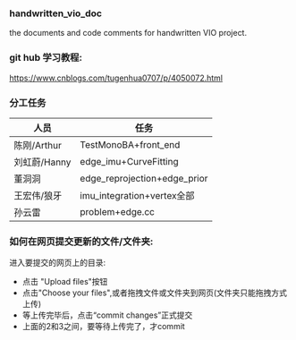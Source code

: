 ### handwritten_vio_doc
the documents and code comments for handwritten VIO project.

### git hub 学习教程:
https://www.cnblogs.com/tugenhua0707/p/4050072.html

### 分工任务
|  人员  | 任务  |
|  ----  | ----  |
| 陈刚/Arthur  |TestMonoBA+front_end |
| 刘虹蔚/Hanny  | edge_imu+CurveFitting |
| 董洞洞  |	edge_reprojection+edge_prior|
| 王宏伟/狼牙  | imu_integration+vertex全部 |
| 孙云雷  | 	problem+edge.cc |

### 如何在网页提交更新的文件/文件夹:
进入要提交的网页上的目录: 
-  点击 "Upload files"按钮
-  点击"Choose your files",或者拖拽文件或文件夹到网页(文件夹只能拖拽方式上传)
-  等上传完毕后，点击“commit changes”正式提交
-  上面的2和3之间，要等待上传完了，才commit
